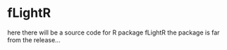 fLightR
=======

here there will be a source code for R package fLightR
the package is far from the release...

